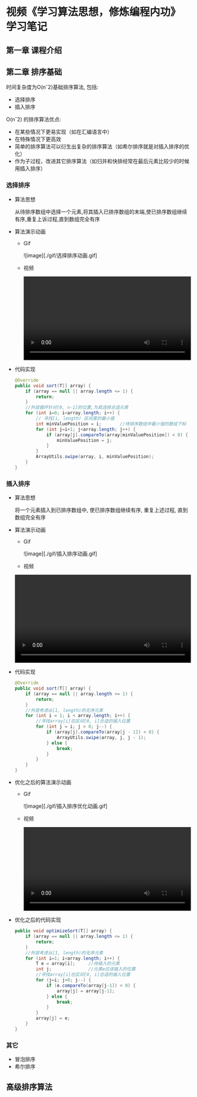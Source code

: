 # 视频《学习算法思想，修炼编程内功》 学习笔记

## 第一章 课程介绍

## 第二章 排序基础

时间复杂度为O(nˆ2)基础排序算法, 包括:

- 选择排序
- 插入排序


O(nˆ2) 的排序算法优点:

- 在某些情况下更易实现（如在汇编语言中）
- 在特殊情况下更高效
- 简单的排序算法可以衍生出复杂的排序算法（如希尔排序就是对插入排序的优化）
- 作为子过程，改进其它排序算法（如归并和快排经常在最后元素比较少的时候用插入排序）

### 选择排序

- 算法思想  
    
    从待排序数组中选择一个元素,将其插入已排序数组的末端,使已排序数组继续有序,重复上诉过程,直到数组完全有序

- 算法演示动画

	- Gif

		![image][./gif/选择排序动画.gif]

	- 视频

		<video controls="controls" src="./mov/选择排序动画.mov" width="100%"></video>


- 代码实现

	```java
	@Override
    public void sort(T[] array) {
        if (array == null || array.length <= 1) {
            return;
        }
        //外层循环针对[0, n-1]的位置,为其选择合适元素
        for (int i=0; i<array.length; i++) {
            // 寻找[i, length) 区间里的最小值
            int minValuePosition = i;       //待排序数组中最小值的数组下标
            for (int j=i+1; j<array.length; j++) {
                if (array[j].compareTo(array[minValuePosition]) < 0) {
                    minValuePosition = j;
                }
            }
            ArrayUtils.swipe(array, i, minValuePosition);
        }
    }
	```
	
	
### 插入排序

- 算法思想  
    
    将一个元素插入到已排序数组中, 使已排序数组继续有序, 重复上述过程, 直到数组完全有序

- 算法演示动画

	- Gif

		![image][./gif/插入排序动画.gif]

	- 视频

	<video controls="controls" src="./mov/插入排序动画.mov" width="100%"></video>


- 代码实现

	```java
	@Override
    public void sort(T[] array) {
        if (array == null || array.length <= 1) {
            return;
        }
        //外层考虑从[1, length)的无序元素
        for (int i = 1; i < array.length; i++) {
            //寻找array[i]在区间[0, i]合适的插入位置
            for (int j = i; j > 0; j--) {
                if (array[j].compareTo(array[j - 1]) < 0) {
                    ArrayUtils.swipe(array, j, j - 1);
                } else {
                    break;
                }
            }
        }
    }	
    ```
	
- 优化之后的算法演示动画

	- Gif

		![image][./gif/插入排序优化动画.gif]

	- 视频

		<video controls="controls" src="./mov/插入排序优化动画.mov" width="100%"></video>

- 优化之后的代码实现

	```java
	public void optimizeSort(T[] array) {
        if (array == null || array.length <= 1) {
            return;
        }
        //外层考虑从[1, length)的无序元素
        for (int i=1; i<array.length; i++) {
            T e = array[i];     //待插入的元素
            int j;              //元素e应该插入的位置
            //寻找array[i]在区间[0, i]合适的插入位置
            for (j=i; j>0; j--) {
                if (e.compareTo(array[j-1]) < 0) {
                    array[j] = array[j-1];
                } else {
                    break;
                }
            }
            array[j] = e;
        }
    }	
    ```
    
### 其它

- 冒泡排序
- 希尔排序

## 高级排序算法





